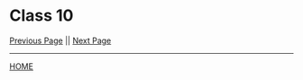 # Class 10

[Previous Page](https://tomgtaylor.github.io/reading-notes2/class-09)    ||    [Next Page](https://tomgtaylor.github.io/reading-notes2/class-11) <br>

---
[HOME](https://tomgtaylor.github.io/reading-notes2) <br>
